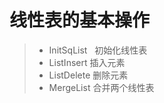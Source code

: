 #  线性表的基本操作

>* InitSqList    初始化线性表
>* ListInsert    插入元素  
>* ListDelete    删除元素  
>* MergeList     合并两个线性表
        
